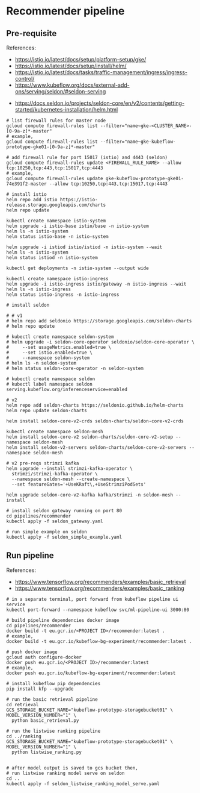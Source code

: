# Recommender pipeline


## Pre-requisite
References:
- https://istio.io/latest/docs/setup/platform-setup/gke/
- https://istio.io/latest/docs/setup/install/helm/
- https://istio.io/latest/docs/tasks/traffic-management/ingress/ingress-control/
- https://www.kubeflow.org/docs/external-add-ons/serving/seldon/#seldon-serving
<!-- # seldon v1 -->
<!-- - https://docs.seldon.io/projects/seldon-core/en/latest/workflow/install.html
- https://docs.seldon.io/projects/seldon-core/en/latest/ingress/istio.html
- https://docs.seldon.io/projects/seldon-core/en/latest/graph/inference-graph.html
- https://docs.seldon.io/projects/seldon-core/en/latest/servers/overview.html#example-for-gcp-gke
- https://docs.seldon.io/projects/seldon-core/en/latest/examples/graph-metadata.html#Two-Level-Graph -->
<!-- - # seldon v2 -->
- https://docs.seldon.io/projects/seldon-core/en/v2/contents/getting-started/kubernetes-installation/helm.html
```shell
# list firewall rules for master node
gcloud compute firewall-rules list --filter="name~gke-<CLUSTER_NAME>-[0-9a-z]*-master"
# example,
gcloud compute firewall-rules list --filter="name~gke-kubeflow-prototype-gke01-[0-9a-z]*-master"

# add firewall rule for port 15017 (istio) and 4443 (seldon)
gcloud compute firewall-rules update <FIREWALL_RULE_NAME> --allow tcp:10250,tcp:443,tcp:15017,tcp:4443
# example,
gcloud compute firewall-rules update gke-kubeflow-prototype-gke01-74e391f2-master --allow tcp:10250,tcp:443,tcp:15017,tcp:4443

# install istio
helm repo add istio https://istio-release.storage.googleapis.com/charts
helm repo update

kubectl create namespace istio-system
helm upgrade -i istio-base istio/base -n istio-system
helm ls -n istio-system
helm status istio-base -n istio-system

helm upgrade -i istiod istio/istiod -n istio-system --wait
helm ls -n istio-system
helm status istiod -n istio-system

kubectl get deployments -n istio-system --output wide

kubectl create namespace istio-ingress
helm upgrade -i istio-ingress istio/gateway -n istio-ingress --wait
helm ls -n istio-ingress
helm status istio-ingress -n istio-ingress

# install seldon

# # v1
# helm repo add seldonio https://storage.googleapis.com/seldon-charts
# helm repo update

# kubectl create namespace seldon-system
# helm upgrade -i seldon-core-operator seldonio/seldon-core-operator \
#     --set usageMetrics.enabled=true \
#     --set istio.enabled=true \
#     --namespace seldon-system
# helm ls -n seldon-system
# helm status seldon-core-operator -n seldon-system

# kubectl create namespace seldon
# kubectl label namespace seldon serving.kubeflow.org/inferenceservice=enabled

# v2
helm repo add seldon-charts https://seldonio.github.io/helm-charts
helm repo update seldon-charts

helm install seldon-core-v2-crds seldon-charts/seldon-core-v2-crds

kubectl create namespace seldon-mesh
helm install seldon-core-v2 seldon-charts/seldon-core-v2-setup --namespace seldon-mesh
helm install seldon-v2-servers seldon-charts/seldon-core-v2-servers --namespace seldon-mesh

# v2 pre-reqs strimzi kafka
helm upgrade --install strimzi-kafka-operator \
  strimzi/strimzi-kafka-operator \
  --namespace seldon-mesh --create-namespace \
  --set featureGates='+UseKRaft\,+UseStrimziPodSets'

helm upgrade seldon-core-v2-kafka kafka/strimzi -n seldon-mesh --install

# install seldon gateway running on port 80
cd pipelines/recommender
kubectl apply -f seldon_gateway.yaml

# run simple example on seldon
kubectl apply -f seldon_simple_example.yaml
```


## Run pipeline
References:
- https://www.tensorflow.org/recommenders/examples/basic_retrieval
- https://www.tensorflow.org/recommenders/examples/basic_ranking
```shell
# in a separate terminal, port forward from kubeflow pipeline ui service
kubectl port-forward --namespace kubeflow svc/ml-pipeline-ui 3000:80

# build pipeline dependencies docker image
cd pipelines/recommender
docker build -t eu.gcr.io/<PROJECT ID>/recommender:latest .
# example,
docker build -t eu.gcr.io/kubeflow-bg-experiment/recommender:latest .

# push docker image
gcloud auth configure-docker
docker push eu.gcr.io/<PROJECT ID>/recommender:latest
# example,
docker push eu.gcr.io/kubeflow-bg-experiment/recommender:latest

# install kubeflow pip dependencies
pip install kfp --upgrade

# run the basic retrieval pipeline
cd retrieval
GCS_STORAGE_BUCKET_NAME="kubeflow-prototype-storagebucket01" \
MODEL_VERSION_NUMBER="1" \
  python basic_retrieval.py

# run the listwise ranking pipeline
cd ../ranking
GCS_STORAGE_BUCKET_NAME="kubeflow-prototype-storagebucket01" \
MODEL_VERSION_NUMBER="1" \
  python listwise_ranking.py


# after model output is saved to gcs bucket then,
# run listwise ranking model serve on seldon
cd ..
kubectl apply -f seldon_listwise_ranking_model_serve.yaml
```

